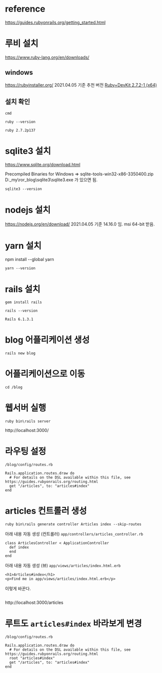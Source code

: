 # reference
https://guides.rubyonrails.org/getting_started.html

# 루비 설치
https://www.ruby-lang.org/en/downloads/

## windows
https://rubyinstaller.org/
2021.04.05 기준 추천 버전 [Ruby+DevKit 2.7.2-1 (x64)](https://github.com/oneclick/rubyinstaller2/releases/download/RubyInstaller-2.7.2-1/rubyinstaller-devkit-2.7.2-1-x64.exe)

## 설치 확인
`cmd`
```
ruby --version
```

`ruby 2.7.2p137`

# sqlite3 설치
https://www.sqlite.org/download.html

Precompiled Binaries for Windows => sqlite-tools-win32-x86-3350400.zip
D:\_my\ror_blog\sqlite3\sqlite3.exe 가 있으면 됨.

```
sqlite3 --version
```


# nodejs 설치
https://nodejs.org/en/download/
2021.04.05 기준 14.16.0 임. msi 64-bit 받음.

# yarn 설치
npm install --global yarn

```
yarn --version
```

# rails 설치
```
gem install rails
```
```
rails --version
```
`Rails 6.1.3.1`

# blog 어플리케이션 생성
```
rails new blog
```

# 어플리케이션으로 이동
```
cd /blog
```

# 웹서버 실행
```
ruby bin\rails server
```

http://localhost:3000/


# 라우팅 설정
`/blog/config/routes.rb`
```
Rails.application.routes.draw do
  # For details on the DSL available within this file, see https://guides.rubyonrails.org/routing.html
  get "/articles", to: "articles#index"
end
```

# articles 컨트롤러 생성
```
ruby bin\rails generate controller Articles index --skip-routes
```

아래 내용 자동 생성 (컨트롤러)
`app/controllers/articles_controller.rb`
```
class ArticlesController < ApplicationController
  def index
  end
end
```

아래 내용 자동 생성 (뷰)
`app/views/articles/index.html.erb`
```
<h1>Articles#index</h1>
<p>Find me in app/views/articles/index.html.erb</p>
```

이렇게 바꾼다.
```

```

http://localhost:3000/articles



# 루트도 `articles#index` 바라보게 변경
`/blog/config/routes.rb`
```
Rails.application.routes.draw do
  # For details on the DSL available within this file, see https://guides.rubyonrails.org/routing.html
  root "articles#index"
  get "/articles", to: "articles#index"
end
```